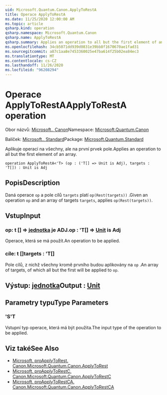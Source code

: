 ```yaml
---
uid: Microsoft.Quantum.Canon.ApplyToRestA
title: Operace ApplyToRestA
ms.date: 11/25/2020 12:00:00 AM
ms.topic: article
qsharp.kind: operation
qsharp.namespace: Microsoft.Quantum.Canon
qsharp.name: ApplyToRestA
qsharp.summary: Applies an operation to all but the first element of an array.
ms.openlocfilehash: 34cb5071dd939d0831e39bb8f1670670ae1fad31
ms.sourcegitcommit: a87c1aa8e7453360025e47ba614f25b02ea84ec3
ms.translationtype: MT
ms.contentlocale: cs-CZ
ms.lasthandoff: 11/26/2020
ms.locfileid: "96208294"
---
```

# <a name="applytoresta-operation"></a><span data-ttu-id="86ff5-102">Operace ApplyToRestA</span><span class="sxs-lookup"><span data-stu-id="86ff5-102">ApplyToRestA operation</span></span>

<span data-ttu-id="86ff5-103">Obor názvů: [Microsoft.. Canon](xref:Microsoft.Quantum.Canon)</span><span class="sxs-lookup"><span data-stu-id="86ff5-103">Namespace: [Microsoft.Quantum.Canon](xref:Microsoft.Quantum.Canon)</span></span>

<span data-ttu-id="86ff5-104">Balíček: [Microsoft.. Standard](https://nuget.org/packages/Microsoft.Quantum.Standard)</span><span class="sxs-lookup"><span data-stu-id="86ff5-104">Package: [Microsoft.Quantum.Standard](https://nuget.org/packages/Microsoft.Quantum.Standard)</span></span>


<span data-ttu-id="86ff5-105">Aplikuje operaci na všechny, ale na první prvek pole.</span><span class="sxs-lookup"><span data-stu-id="86ff5-105">Applies an operation to all but the first element of an array.</span></span>

```qsharp
operation ApplyToRestA<'T> (op : ('T[] => Unit is Adj), targets : 'T[]) : Unit is Adj
```


## <a name="description"></a><span data-ttu-id="86ff5-106">Popis</span><span class="sxs-lookup"><span data-stu-id="86ff5-106">Description</span></span>

<span data-ttu-id="86ff5-107">Daná operace `op` a pole cílů `targets` platí `op(Rest(targets))` .</span><span class="sxs-lookup"><span data-stu-id="86ff5-107">Given an operation `op` and an array of targets `targets`, applies `op(Rest(targets))`.</span></span>

## <a name="input"></a><span data-ttu-id="86ff5-108">Vstup</span><span class="sxs-lookup"><span data-stu-id="86ff5-108">Input</span></span>

### <a name="op--t--unit--is-adj"></a><span data-ttu-id="86ff5-109">op: t [] => [jednotka](xref:microsoft.quantum.lang-ref.unit)  je ADJ.</span><span class="sxs-lookup"><span data-stu-id="86ff5-109">op : 'T[] => [Unit](xref:microsoft.quantum.lang-ref.unit)  is Adj</span></span>

<span data-ttu-id="86ff5-110">Operace, která se má použít.</span><span class="sxs-lookup"><span data-stu-id="86ff5-110">An operation to be applied.</span></span>


### <a name="targets--t"></a><span data-ttu-id="86ff5-111">cíle: t []</span><span class="sxs-lookup"><span data-stu-id="86ff5-111">targets : 'T[]</span></span>

<span data-ttu-id="86ff5-112">Pole cílů, z nichž všechny kromě prvního budou aplikovány na `op` .</span><span class="sxs-lookup"><span data-stu-id="86ff5-112">An array of targets, of which all but the first will be applied to `op`.</span></span>



## <a name="output--unit"></a><span data-ttu-id="86ff5-113">Výstup: [jednotka](xref:microsoft.quantum.lang-ref.unit)</span><span class="sxs-lookup"><span data-stu-id="86ff5-113">Output : [Unit](xref:microsoft.quantum.lang-ref.unit)</span></span>



## <a name="type-parameters"></a><span data-ttu-id="86ff5-114">Parametry typu</span><span class="sxs-lookup"><span data-stu-id="86ff5-114">Type Parameters</span></span>

### <a name="t"></a><span data-ttu-id="86ff5-115">'S</span><span class="sxs-lookup"><span data-stu-id="86ff5-115">'T</span></span>

<span data-ttu-id="86ff5-116">Vstupní typ operace, která má být použita.</span><span class="sxs-lookup"><span data-stu-id="86ff5-116">The input type of the operation to be applied.</span></span>

## <a name="see-also"></a><span data-ttu-id="86ff5-117">Viz také</span><span class="sxs-lookup"><span data-stu-id="86ff5-117">See Also</span></span>

- [<span data-ttu-id="86ff5-118">Microsoft. proApplyToRest. Canon.</span><span class="sxs-lookup"><span data-stu-id="86ff5-118">Microsoft.Quantum.Canon.ApplyToRest</span></span>](xref:Microsoft.Quantum.Canon.ApplyToRest)
- [<span data-ttu-id="86ff5-119">Microsoft. proApplyToRestC. Canon.</span><span class="sxs-lookup"><span data-stu-id="86ff5-119">Microsoft.Quantum.Canon.ApplyToRestC</span></span>](xref:Microsoft.Quantum.Canon.ApplyToRestC)
- [<span data-ttu-id="86ff5-120">Microsoft. proApplyToRestCA. Canon.</span><span class="sxs-lookup"><span data-stu-id="86ff5-120">Microsoft.Quantum.Canon.ApplyToRestCA</span></span>](xref:Microsoft.Quantum.Canon.ApplyToRestCA)